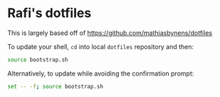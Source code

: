# Rafi's dotfiles

This is largely based off of https://github.com/mathiasbynens/dotfiles

To update your shell, `cd` into local `dotfiles` repository and then:

```bash
source bootstrap.sh
```

Alternatively, to update while avoiding the confirmation prompt:

```bash
set -- -f; source bootstrap.sh
```
